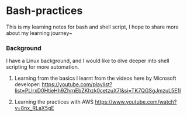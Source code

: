 # Bash-practices
This is my learning notes for bash and shell script, I hope to share more about my learning journey~

### Background
I have a Linux background, and I would like to dive deeper into shell scripting for more automation.

1. Learning from the basics
I learnt from the videos here by Microsoft developer: https://youtube.com/playlist?list=PLlrxD0HtieHh9ZhrnEbZKhzk0cetzuX7l&si=TK7QGSgJmzuL5E1I

2. Learning the practices with AWS
https://www.youtube.com/watch?v=8nx_RLaX5gE
